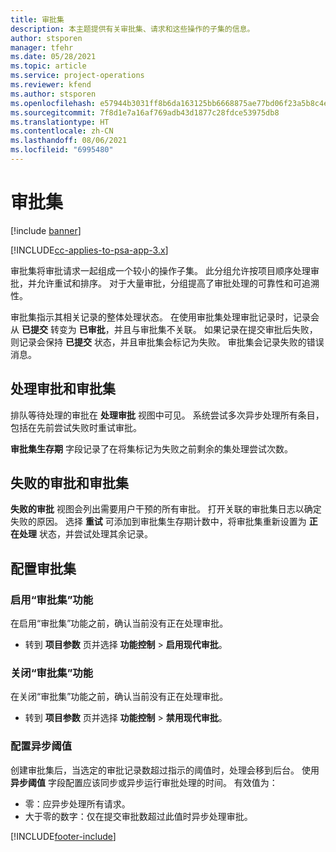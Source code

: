 ```yaml
---
title: 审批集
description: 本主题提供有关审批集、请求和这些操作的子集的信息。
author: stsporen
manager: tfehr
ms.date: 05/28/2021
ms.topic: article
ms.service: project-operations
ms.reviewer: kfend
ms.author: stsporen
ms.openlocfilehash: e57944b3031ff8b6da163125bb6668875ae77bd06f23a5b8c4ef06f396210e4f
ms.sourcegitcommit: 7f8d1e7a16af769adb43d1877c28fdce53975db8
ms.translationtype: HT
ms.contentlocale: zh-CN
ms.lasthandoff: 08/06/2021
ms.locfileid: "6995480"
---
```

# <a name="approval-sets"></a>审批集

[!include [banner](../includes/psa-now-project-operations.md)]

[!INCLUDE[cc-applies-to-psa-app-3.x](../includes/cc-applies-to-psa-app-3x.md)]

审批集将审批请求一起组成一个较小的操作子集。 此分组允许按项目顺序处理审批，并允许重试和排序。 对于大量审批，分组提高了审批处理的可靠性和可追溯性。

审批集指示其相关记录的整体处理状态。 在使用审批集处理审批记录时，记录会从 **已提交** 转变为 **已审批**，并且与审批集不关联。 如果记录在提交审批后失败，则记录会保持 **已提交** 状态，并且审批集会标记为失败。 审批集会记录失败的错误消息。

## <a name="processing-approvals-and-approval-sets"></a>处理审批和审批集
排队等待处理的审批在 **处理审批** 视图中可见。 系统尝试多次异步处理所有条目，包括在先前尝试失败时重试审批。

**审批集生存期** 字段记录了在将集标记为失败之前剩余的集处理尝试次数。

## <a name="failed-approvals-and-approval-sets"></a>失败的审批和审批集
**失败的审批** 视图会列出需要用户干预的所有审批。 打开关联的审批集日志以确定失败的原因。
选择 **重试** 可添加到审批集生存期计数中，将审批集重新设置为 **正在处理** 状态，并尝试处理其余记录。

## <a name="configure-approval-sets"></a>配置审批集

###  <a name="enable-the-approval-sets-feature"></a>启用“审批集”功能
在启用“审批集”功能之前，确认当前没有正在处理审批。

- 转到 **项目参数** 页并选择 **功能控制** > **启用现代审批**。

### <a name="turn-off-the-approval-sets-feature"></a>关闭“审批集”功能
在关闭“审批集”功能之前，确认当前没有正在处理审批。

- 转到 **项目参数** 页并选择 **功能控制** > **禁用现代审批**。

### <a name="configuring-the-asynchronous-threshold"></a>配置异步阈值 
创建审批集后，当选定的审批记录数超过指示的阈值时，处理会移到后台。 使用 **异步阈值** 字段配置应该同步或异步运行审批处理的时间。
有效值为：

  - 零：应异步处理所有请求。 
  - 大于零的数字：仅在提交审批数超过此值时异步处理审批。

[!INCLUDE[footer-include](../includes/footer-banner.md)]
